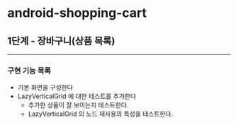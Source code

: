 # android-shopping-cart

## 1단계 - 장바구니(상품 목록)

---

### 구현 기능 목록

- 기본 화면을 구성한다
- LazyVerticalGrid 에 대한 테스트를 추가한다
    - 추가한 상품이 잘 보이는지 테스트한다.
    - LazyVerticalGrid 의 노드 재사용의 특성을 테스트한다.